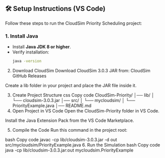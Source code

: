 ## 🛠️ Setup Instructions (VS Code)

Follow these steps to run the CloudSim Priority Scheduling project:

### 1. Install Java
- Install **Java JDK 8 or higher**.
- Verify installation:
  ```bash
  java -version
2. Download CloudSim
Download CloudSim 3.0.3 JAR from:
CloudSim GitHub Releases

Create a lib folder in your project and place the JAR file inside it.

3. Create Project Structure
css
Copy code
CloudSim-Priority/
│── lib/
│   └── cloudsim-3.0.3.jar
│── src/
│   └── mycloudsim/
│       └── PriorityExample.java
│── README.md
4. Open Project in VS Code
Open the CloudSim-Priority folder in VS Code.

Install the Java Extension Pack from the VS Code Marketplace.

5. Compile the Code
Run this command in the project root:

bash
Copy code
javac -cp lib/cloudsim-3.0.3.jar -d out src/mycloudsim/PriorityExample.java
6. Run the Simulation
bash
Copy code
java -cp lib/cloudsim-3.0.3.jar:out mycloudsim.PriorityExample